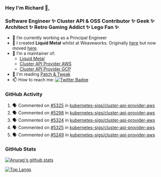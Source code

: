 ### Hey I'm Richard 👋, 

<h3 align="left">Software Engineer ✨ Cluster API & OSS Contributor ✨ Geek ✨ Architect ✨ Retro Gaming Addict ✨ Lego Fan ✨</h3>

- 🔭 I’m currently working as a Principal Engineer
- 📯 I created **Liquid Metal** whilst at Weaveworks. Originally [here](https://github.com/weaveworks-liquidmetal) but now moved [here](https://github.com/liquidmetal-dev).
- 👯 I’m a maintainer of:
  -  [Liquid Metal](https://github.com/liquidmetal-dev)
  -  [Cluster API Provider AWS](https://github.com/kubernetes-sigs/cluster-api-provider-aws)
  -  [Cluster API Provider GCP](https://github.com/kubernetes-sigs/cluster-api-provider-gcp)
- 💬 I'm reading [Patch & Tweak](https://bjooks.com/products/patch-tweak-exploring-modular-synthesis)
- 📫 How to reach me: [![Twitter Badge](https://img.shields.io/badge/-@fruit_case-00acee?style=flat&logo=Twitter&logoColor=white)](https://twitter.com/intent/follow?screen_name=fruit_case "Follow on Twitter")

### GitHub Activity 

<!--START_SECTION:activity-->
1. 🗣 Commented on [#5325](https://github.com/kubernetes-sigs/cluster-api-provider-aws/pull/5325#issuecomment-2619831375) in [kubernetes-sigs/cluster-api-provider-aws](https://github.com/kubernetes-sigs/cluster-api-provider-aws)
2. 🗣 Commented on [#5298](https://github.com/kubernetes-sigs/cluster-api-provider-aws/pull/5298#issuecomment-2619724481) in [kubernetes-sigs/cluster-api-provider-aws](https://github.com/kubernetes-sigs/cluster-api-provider-aws)
3. 🗣 Commented on [#5324](https://github.com/kubernetes-sigs/cluster-api-provider-aws/pull/5324#issuecomment-2619721616) in [kubernetes-sigs/cluster-api-provider-aws](https://github.com/kubernetes-sigs/cluster-api-provider-aws)
4. 🗣 Commented on [#5325](https://github.com/kubernetes-sigs/cluster-api-provider-aws/pull/5325#issuecomment-2619717258) in [kubernetes-sigs/cluster-api-provider-aws](https://github.com/kubernetes-sigs/cluster-api-provider-aws)
5. 🗣 Commented on [#5249](https://github.com/kubernetes-sigs/cluster-api-provider-aws/pull/5249#issuecomment-2619599960) in [kubernetes-sigs/cluster-api-provider-aws](https://github.com/kubernetes-sigs/cluster-api-provider-aws)
<!--END_SECTION:activity-->

### GitHub Stats

[![Anurag's github stats](https://github-readme-stats.vercel.app/api?username=richardcase&count_private=true&show_icons=true)](https://github.com/anuraghazra/github-readme-stats)

[![Top Langs](https://github-readme-stats.vercel.app/api/top-langs/?username=richardcase&hide=html&layout=compact)](https://github.com/anuraghazra/github-readme-stats)
